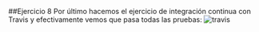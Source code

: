 ##Ejercicio 8
 Por último hacemos el ejercicio de integración continua con Travis y efectivamente vemos que pasa todas las pruebas:
	![travis](https://dl.dropboxusercontent.com/s/7qpgeyl4xf2cdzr/travis.png)
